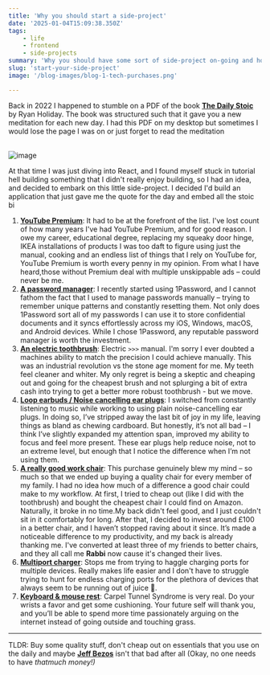 ```yaml
---
title: 'Why you should start a side-project'
date: '2025-01-04T15:09:38.350Z'
tags:
    - life
    - frontend
    - side-projects
summary: 'Why you should have some sort of side-project on-going and how it can sometimes feel an escape from the ordinary'
slug: 'start-your-side-project'
image: '/blog-images/blog-1-tech-purchases.png'

---
```


Back in 2022 I happened to stumble on a PDF of the book **[The Daily Stoic](https://g.co/kgs/rLQM73M)** by Ryan Holiday. The book was structured such that it gave you a new meditation for each new day. I had this PDF on my desktop but sometimes I would lose the page I was on or just forget to read the meditation<br/><br/>

![image](/blog-images/blog-1-tech-purchases.png)

At that time I was just diving into React, and I found myself stuck in tutorial hell building something that I didn't really enjoy building, so I had an idea, and decided to embark on this little side-project. I decided I'd build an application that just gave me the quote for the day and embed all the stoic bi
1. **[YouTube Premium](https://www.youtube.com/premium)**: It had to be at the forefront of the list. I've lost count of how many years I've had YouTube Premium, and for good reason.
I owe my career, educational degree, replacing my squeaky door hinge, IKEA installations of products I was too daft to figure using just the manual, cooking and an endless list of things that I rely on YouTube for, YouTube Premium is worth every penny in my opinion. From what I have heard,those without Premium deal with multiple unskippable ads – could never be me.
1. **[A password manager](https://www.doherty.co.uk/blog/the-benefits-of-a-password-manager/)**: I recently started using 1Password, and I cannot fathom the fact that I used to manage passwords manually – trying to remember unique patterns and constantly resetting them.
Not only does 1Password sort all of my passwords I can use it to store confidential documents and it syncs effortlessly across my iOS, Windows, macOS, and Android devices. While I chose 1Password, any reputable password manager is worth the investment.
1. **[An electric toothbrush](https://amzn.eu/d/bz2FGw3)**: Electric `>>>` manual. I'm sorry I ever doubted a machines ability to match the precision I could achieve manually. This was an industrial revolution vs the stone age moment for me. My teeth feel cleaner and whiter. My only regret is being a skeptic and cheaping out and going for the cheapest brush and not splurging a bit of extra cash into trying to get a better more robust toothbrush - but we move.
2. **[Loop earbuds / Noise cancelling ear plugs](https://amzn.eu/d/fbGLNKc)**: I switched from constantly listening to music while working to using plain noise-cancelling ear plugs. In doing so, I’ve stripped away the last bit of joy in my life, leaving things as bland as chewing cardboard.
But honestly, it’s not all bad – I think I’ve slightly expanded my attention span, improved my ability to focus and feel more present. These ear plugs help reduce noise, not to an extreme level, but enough that I notice the difference when I’m not using them.
1. **[A really good work chair](https://amzn.eu/d/fMjre2s)**: This purchase genuinely blew my mind – so much so that we ended up buying a quality chair for every member of my family. I had no idea how much of a difference a good chair could make to my workflow. At first, I tried to cheap out (like I did with the toothbrush) and bought the cheapest chair I could find on Amazon. Naturally, it broke in no time.My back didn't feel good, and I just couldn't sit in it comfortably for long. After that, I decided to invest around £100 in a better chair, and I haven’t stopped raving about it since. It’s made a noticeable difference to my productivity, and my back is already thanking me. I've converted at least three of my friends to better chairs, and they all call me **Rabbi** now cause it's changed their lives.
2. **[Multiport charger](https://amzn.eu/d/jhStDY7)**: Stops me from trying to haggle charging ports for multiple devices. Really makes life easier and I don't have to struggle trying to hunt for endless charging ports for the plethora of devices that always seem to be running out of juice 🥤.
3. **[Keyboard & mouse rest](https://amzn.eu/d/9BAIaUT)**: Carpel Tunnel Syndrome is very real. Do your wrists a favor and get some cushioning. Your future self will thank you, and you’ll be able to spend more time passionately arguing on the internet instead of going outside and touching grass.

---
TLDR: Buy some quality stuff, don't cheap out on essentials that you use on the daily and maybe **[Jeff Bezos](https://mkorostoff.github.io/1-pixel-wealth/)** isn't that bad after all (Okay, no one needs to have <em>that<em>much money!)